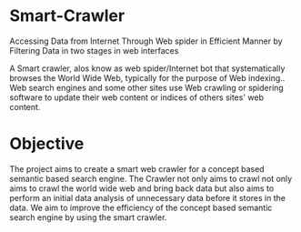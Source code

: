 # Smart-Crawler
Accessing Data from Internet Through Web spider in Efficient Manner by Filtering Data in two stages in web interfaces

A Smart crawler, alos know as web spider/Internet bot that systematically browses the World Wide Web, typically for the purpose of Web indexing.. Web search engines and some other sites use Web crawling or spidering software to update their web content or indices of others sites' web content.

# Objective

The project aims to create a smart web crawler for a concept based semantic based search engine. The Crawler not only aims to crawl not only aims to crawl the world wide web and bring back data but also aims to perform an initial data analysis of unnecessary data 
before it stores in the data. We aim to improve the efficiency of the concept based semantic search engine by using the smart crawler. 
